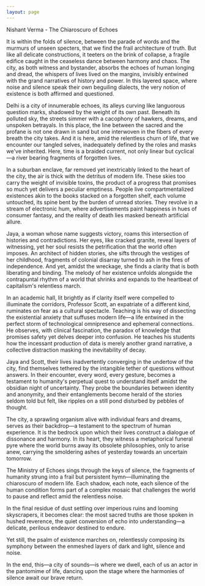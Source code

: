 ```yaml
---
layout: page
---
```

Nishant Verma - The Chiaroscuro of Echoes

It is within the folds of silence, between the parade of words and the murmurs of unseen specters, that we find the frail architecture of truth. But like all delicate constructions, it teeters on the brink of collapse, a fragile edifice caught in the ceaseless dance between harmony and chaos. The city, as both witness and bystander, absorbs the echoes of human longing and dread, the whispers of lives lived on the margins, invisibly entwined with the grand narratives of history and power. In this layered space, where noise and silence speak their own beguiling dialects, the very notion of existence is both affirmed and questioned.

Delhi is a city of innumerable echoes, its alleys curving like languorous question marks, shadowed by the weight of its own past. Beneath its polluted sky, the streets simmer with a cacophony of hawkers, dreams, and unspoken betrayals. In this place, the line between the sacred and the profane is not one drawn in sand but one interwoven in the fibers of every breath the city takes. And it is here, amid the relentless churn of life, that we encounter our tangled selves, inadequately defined by the roles and masks we've inherited. Here, time is a braided current, not only linear but cyclical—a river bearing fragments of forgotten lives.

In a suburban enclave, far removed yet inextricably linked to the heart of the city, the air is thick with the detritus of modern life. These skies too carry the weight of invisible toxins, the product of a progress that promises so much yet delivers a peculiar emptiness. People live compartmentalized existences akin to the books stacked on a forgotten shelf, each volume untouched, its spine bent by the burden of unread stories. They revolve in a stream of electronic hum, where advertisements paint happiness in hues of consumer fantasy, and the reality of death lies masked beneath artificial allure.

Jaya, a woman whose name suggests victory, roams this intersection of histories and contradictions. Her eyes, like cracked granite, reveal layers of witnessing, yet her soul resists the petrification that the world often imposes. An architect of hidden stories, she sifts through the vestiges of her childhood, fragments of colonial disarray turned to ash in the fires of independence. And yet, amidst the wreckage, she finds a clarity that is both liberating and binding. The melody of her existence unfolds alongside the contrapuntal rhythm of a world that shrinks and expands to the heartbeat of capitalism's relentless march.

In an academic hall, lit brightly as if clarity itself were compelled to illuminate the corridors, Professor Scott, an expatriate of a different kind, ruminates on fear as a cultural spectacle. Teaching is his way of dissecting the existential anxiety that suffuses modern life—a life entwined in the perfect storm of technological omnipresence and ephemeral connections. He observes, with clinical fascination, the paradox of knowledge that promises safety yet delves deeper into confusion. He teaches his students how the incessant production of data is merely another grand narrative, a collective distraction masking the inevitability of decay.

Jaya and Scott, their lives inadvertently converging in the undertow of the city, find themselves tethered by the intangible tether of questions without answers. In their encounter, every word, every gesture, becomes a testament to humanity's perpetual quest to understand itself amidst the obsidian night of uncertainty. They probe the boundaries between identity and anonymity, and their entanglements become herald of the stories seldom told but felt, like ripples on a still pond disturbed by pebbles of thought.

The city, a sprawling organism alive with individual fears and dreams, serves as their backdrop—a testament to the spectrum of human experience. It is the bedrock upon which their lives construct a dialogue of dissonance and harmony. In its heart, they witness a metaphorical funeral pyre where the world burns away its obsolete philosophies, only to arise anew, carrying the smoldering ashes of yesterday towards an uncertain tomorrow.

The Ministry of Echoes sings through the keys of silence, the fragments of humanity strung into a frail but persistent hymn—illuminating the chiaroscuro of modern life. Each shadow, each note, each silence of the human condition forms part of a complex mosaic that challenges the world to pause and reflect amid the relentless noise.

In the final residue of dust settling over imperious ruins and looming skyscrapers, it becomes clear: the most sacred truths are those spoken in hushed reverence, the quiet conversion of echo into understanding—a delicate, perilous endeavor destined to endure.

Yet still, the psalm of existence marches on, relentlessly composing its symphony between the enmeshed layers of dark and light, silence and noise.

In the end, this—a city of sounds—is where we dwell, each of us an actor in the pantomime of life, dancing upon the stage where the harmonies of silence await our brave return.